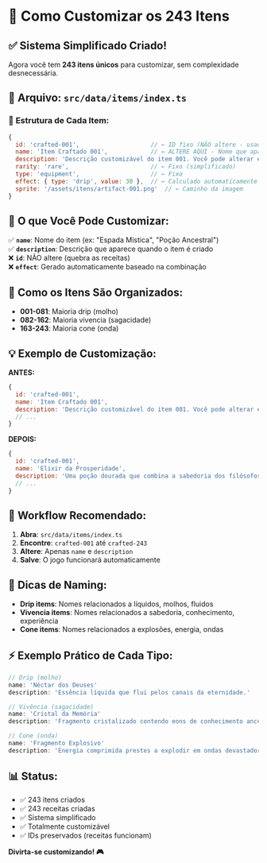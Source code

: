 # 🎨 Como Customizar os 243 Itens

## ✅ **Sistema Simplificado Criado!**

Agora você tem **243 itens únicos** para customizar, sem complexidade desnecessária.

## 📁 **Arquivo: `src/data/items/index.ts`**

### 📝 **Estrutura de Cada Item:**

```javascript
{
  id: 'crafted-001',                    // ← ID fixo (NÃO altere - usado pelas receitas)
  name: 'Item Craftado 001',            // ← ALTERE AQUI - Nome que aparece no jogo
  description: 'Descrição customizável do item 001. Você pode alterar este texto.',  // ← ALTERE AQUI
  rarity: 'rare',                       // ← Fixo (simplificado)
  type: 'equipment',                    // ← Fixo
  effect: { type: 'drip', value: 30 },  // ← Calculado automaticamente
  sprite: '/assets/itens/artifact-001.png'  // ← Caminho da imagem
}
```

## 🎯 **O que Você Pode Customizar:**

✅ **`name`**: Nome do item (ex: "Espada Mística", "Poção Ancestral")  
✅ **`description`**: Descrição que aparece quando o item é criado  
❌ **`id`**: NÃO altere (quebra as receitas)  
❌ **`effect`**: Gerado automaticamente baseado na combinação  

## 🔢 **Como os Itens São Organizados:**

- **001-081**: Maioria drip (molho)
- **082-162**: Maioria vivencia (sagacidade)  
- **163-243**: Maioria cone (onda)

## 💡 **Exemplo de Customização:**

**ANTES:**
```javascript
{
  id: 'crafted-001',
  name: 'Item Craftado 001',
  description: 'Descrição customizável do item 001. Você pode alterar este texto.',
  // ...
}
```

**DEPOIS:**
```javascript
{
  id: 'crafted-001',
  name: 'Elixir da Prosperidade',
  description: 'Uma poção dourada que combina a sabedoria dos filósofos com o poder do ouro líquido. Concede visão além do véu da realidade financeira.',
  // ...
}
```

## 🚀 **Workflow Recomendado:**

1. **Abra**: `src/data/items/index.ts`
2. **Encontre**: `crafted-001` até `crafted-243`
3. **Altere**: Apenas `name` e `description`
4. **Salve**: O jogo funcionará automaticamente

## 🎨 **Dicas de Naming:**

- **Drip items**: Nomes relacionados a líquidos, molhos, fluidos
- **Vivencia items**: Nomes relacionados a sabedoria, conhecimento, experiência
- **Cone items**: Nomes relacionados a explosões, energia, ondas

## ⚡ **Exemplo Prático de Cada Tipo:**

```javascript
// Drip (molho)
name: 'Néctar dos Deuses'
description: 'Essência líquida que flui pelos canais da eternidade.'

// Vivência (sagacidade)  
name: 'Cristal da Memória'
description: 'Fragmento cristalizado contendo eons de conhecimento ancestral.'

// Cone (onda)
name: 'Fragmento Explosivo'
description: 'Energia comprimida prestes a explodir em ondas devastadoras.'
```

## 📊 **Status:**
- ✅ 243 itens criados
- ✅ 243 receitas criadas  
- ✅ Sistema simplificado
- ✅ Totalmente customizável
- ✅ IDs preservados (receitas funcionam)

**Divirta-se customizando! 🎮** 